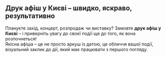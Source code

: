 ## Друк афіш у Києві – швидко, яскраво, результативно

Плануєте захід, концерт, розпродаж чи виставку? Замовте **друк афіш у Києві** – і приверніть увагу до своєї події ще до того, як вона розпочнеться!  
Якісна афіша – це не просто аркуш із датою, це обличчя вашої події, візуальний заклик до дії, який має працювати з першого погляду.